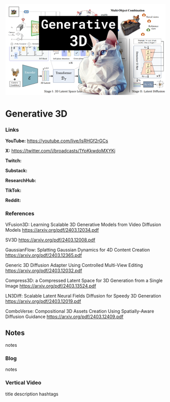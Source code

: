 ![thumbnail](thumbnail.png)

# Generative 3D

### Links

**YouTube:** https://youtube.com/live/IsRHGf2rGCs

**X:** https://twitter.com/i/broadcasts/1YpKkwdoMXYKj

**Twitch:**

**Substack:**

**ResearchHub:**

**TikTok:**

**Reddit:**

### References

VFusion3D: Learning Scalable 3D Generative Models from Video Diffusion Models
https://arxiv.org/pdf/2403.12034.pdf

SV3D
https://arxiv.org/pdf/2403.12008.pdf

GaussianFlow: Splatting Gaussian Dynamics for 4D Content Creation
https://arxiv.org/pdf/2403.12365.pdf

Generic 3D Diffusion Adapter Using Controlled Multi-View Editing
https://arxiv.org/pdf/2403.12032.pdf

Compress3D: a Compressed Latent Space for 3D Generation from a Single Image
https://arxiv.org/pdf/2403.13524.pdf

LN3Diff: Scalable Latent Neural Fields Diffusion for Speedy 3D Generation
https://arxiv.org/pdf/2403.12019.pdf

ComboVerse: Compositional 3D Assets Creation Using Spatially-Aware Diffusion Guidance
https://arxiv.org/pdf/2403.12409.pdf


## Notes

notes

### Blog

notes

### Vertical Video

title
description
hashtags
